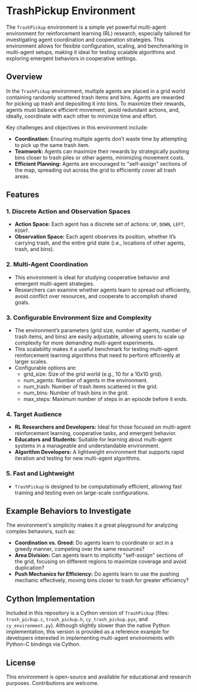 # TrashPickup Environment

The `TrashPickup` environment is a simple yet powerful multi-agent environment for reinforcement learning (RL) research, especially tailored for investigating agent coordination and cooperation strategies. This environment allows for flexible configuration, scaling, and benchmarking in multi-agent setups, making it ideal for testing scalable algorithms and exploring emergent behaviors in cooperative settings.

## Overview

In the `TrashPickup` environment, multiple agents are placed in a grid world containing randomly scattered trash items and bins. Agents are rewarded for picking up trash and depositing it into bins. To maximize their rewards, agents must balance efficient movement, avoid redundant actions, and, ideally, coordinate with each other to minimize time and effort.

Key challenges and objectives in this environment include:
- **Coordination:** Ensuring multiple agents don’t waste time by attempting to pick up the same trash item.
- **Teamwork:** Agents can maximize their rewards by strategically pushing bins closer to trash piles or other agents, minimizing movement costs.
- **Efficient Planning:** Agents are encouraged to "self-assign" sections of the map, spreading out across the grid to efficiently cover all trash areas.

## Features

### 1. **Discrete Action and Observation Spaces**
   - **Action Space:** Each agent has a discrete set of actions: `UP`, `DOWN`, `LEFT`, `RIGHT`.
   - **Observation Space:** Each agent observes its position, whether it’s carrying trash, and the entire grid state (i.e., locations of other agents, trash, and bins).
   
### 2. **Multi-Agent Coordination**
   - This environment is ideal for studying cooperative behavior and emergent multi-agent strategies.
   - Researchers can examine whether agents learn to spread out efficiently, avoid conflict over resources, and cooperate to accomplish shared goals.

### 3. **Configurable Environment Size and Complexity**
   - The environment’s parameters (grid size, number of agents, number of trash items, and bins) are easily adjustable, allowing users to scale up complexity for more demanding multi-agent experiments.
   - This scalability makes it a useful benchmark for testing multi-agent reinforcement learning algorithms that need to perform efficiently at larger scales.
   -  Configurable options are:
        - grid_size: Size of the grid world (e.g., 10 for a 10x10 grid).
        - num_agents: Number of agents in the environment.
        - num_trash: Number of trash items scattered in the grid.
        - num_bins: Number of trash bins in the grid.
        - max_steps: Maximum number of steps in an episode before it ends.

### 4. **Target Audience**
   - **RL Researchers and Developers:** Ideal for those focused on multi-agent reinforcement learning, cooperative tasks, and emergent behavior.
   - **Educators and Students:** Suitable for learning about multi-agent systems in a manageable and understandable environment.
   - **Algorithm Developers:** A lightweight environment that supports rapid iteration and testing for new multi-agent algorithms.

### 5. **Fast and Lightweight**
   - `TrashPickup` is designed to be computationally efficient, allowing fast training and testing even on large-scale configurations.

## Example Behaviors to Investigate

The environment's simplicity makes it a great playground for analyzing complex behaviors, such as:
- **Coordination vs. Greed:** Do agents learn to coordinate or act in a greedy manner, competing over the same resources?
- **Area Division:** Can agents learn to implicitly "self-assign" sections of the grid, focusing on different regions to maximize coverage and avoid duplication?
- **Push Mechanics for Efficiency:** Do agents learn to use the pushing mechanic effectively, moving bins closer to trash for greater efficiency?

## Cython Implementation

Included in this repository is a Cython version of `TrashPickup` (files: `trash_pickup.c`, `trash_pickup.h`, `cy_trash_pickup.pyx`, and `cy_environment.py`). Although slightly slower than the native Python implementation, this version is provided as a reference example for developers interested in implementing multi-agent environments with Python-C bindings via Cython.

## License

This environment is open-source and available for educational and research purposes. Contributions are welcome.